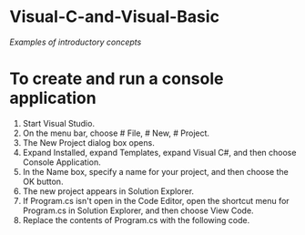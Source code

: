 # Visual-C-and-Visual-Basic
_Examples of introductory concepts_



# To create and run a console application

1. Start Visual Studio.
2. On the menu bar, choose # File, # New, # Project.
3. The New Project dialog box opens.
4. Expand Installed, expand Templates, expand Visual C#, and then choose Console Application.
5. In the Name box, specify a name for your project, and then choose the OK button.
6. The new project appears in Solution Explorer.
7. If Program.cs isn't open in the Code Editor, open the shortcut menu for Program.cs in Solution Explorer, and then choose View Code.
8. Replace the contents of Program.cs with the following code.
